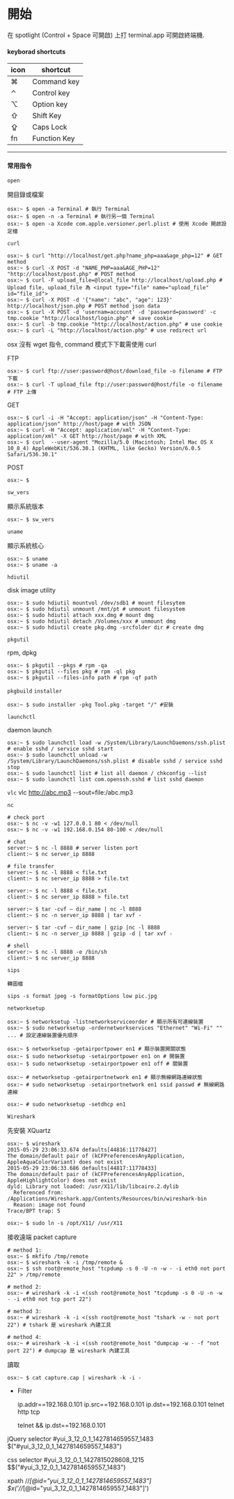 # 開始

在 spotlight (Control + Space 可開啟) 上打 terminal.app 可開啟終端機.


#### keyborad shortcuts ####

| icon | shortcut     |
| ---- | ------------ |
| ⌘    | Command key  |
| ⌃    | Control key  |
| ⌥    | Option key   |
| ⇧    | Shift Key    |
| ⇪    | Caps Lock    |
| fn   | Function Key |

------------------------

#### 常用指令 ####

`open` 

開目錄或檔案

	osx:~ $ open -a Terminal # 執行 Terminal
	osx:~ $ open -n -a Terminal # 執行另一個 Terminal
	osx:~ $ open -a Xcode com.apple.versioner.perl.plist # 使用 Xcode 開啟設定檔


`curl` 

	osx:~ $ curl "http://localhost/get.php?name_php=aaa&age_php=12" # GET method
	osx:~ $ curl -X POST -d "NAME_PHP=aaa&AGE_PHP=12" "http://localhost/post.php" # POST method
	osx:~ $ curl -F upload_file=@local_file http://localhost/upload.php # Upload file, upload_file 為 <input type="file" name="upload_file" id="file_id">
	osx:~ $ curl -X POST -d '{"name": "abc", "age": 123}' http://localhost/json.php # POST method json data
	osx:~ $ curl -X POST -d 'usernam=account' -d 'password=password' -c tmp.cookie "http://localhost/login.php" # save cookie
	osx:~ $ curl -b tmp.cookie "http://localhost/action.php" # use cookie
	osx:~ $ curl -L "http://localhost/action.php" # use redirect url

osx 沒有 wget 指令, command 模式下下載需使用 curl

FTP

	osx:~ $ curl ftp://user:password@host/download_file -o filename # FTP 下載
	osx:~ $ curl -T upload_file ftp://user:password@host/file -o filename # FTP 上傳

GET

	osx:~ $ curl -i -H "Accept: application/json" -H "Content-Type: application/json" http://host/page # with JSON
	osx:~ $ curl -H "Accept: application/xml" -H "Content-Type: application/xml" -X GET http://host/page # with XML
	osx:~ $ curl  --user-agent "Mozilla/5.0 (Macintosh; Intel Mac OS X 10_8_4) AppleWebKit/536.30.1 (KHTML, like Gecko) Version/6.0.5 Safari/536.30.1"

POST

	osx:~ $ 


`sw_vers`

顯示系統版本

	osx:~ $ sw_vers


`uname`

顯示系統核心

	osx:~ $ uname
	osx:~ $ uname -a


`hdiutil`

disk image utility

	osx:~ $ sudo hdiutil mountvol /dev/sdb1 # mount filesytem
	osx:~ $ sudo hdiutil unmount /mnt/pt # unmount filesystem
	osx:~ $ sudo hdiutil attach xxx.dmg # mount dmg
	osx:~ $ sudo hdiutil detach /Volumes/xxx # unmount dmg
	osx:~ $ sudo hdiutil create pkg.dmg -srcfolder dir # create dmg


`pkgutil`

rpm, dpkg

	osx:~ $ pkgutil --pkgs # rpm -qa
	osx:~ $ pkgutil --files pkg # rpm -ql pkg
	osx:~ $ pkgutil --files-info path # rpm -qf path

`pkgbuild`
`installer`

	osx:~ $ sudo installer -pkg Tool.pkg -target "/" #安裝


`launchctl`

daemon launch

	osx:~ $ sudo launchctl load -w /System/Library/LaunchDaemons/ssh.plist # enable sshd / service sshd start
	osx:~ $ sudo launchctl unload -w /System/Library/LaunchDaemons/ssh.plist # disable sshd / service sshd stop
	osx:~ $ sudo launchctl list # list all daemon / chkconfig --list
	osx:~ $ sudo launchctl list com.openssh.sshd # list sshd daemon


`vlc`
	vlc http://abc.mp3 --sout=file:/abc.mp3


`nc`

	# check port
	osx:~ $ nc -v -w1 127.0.0.1 80 < /dev/null
	osx:~ $ nc -v -w1 192.168.0.154 80-100 < /dev/null

	# chat
	server:~ $ nc -l 8888 # server listen port
	client:~ $ nc server_ip 8888

	# file transfer
	server:~ $ nc -l 8888 < file.txt
	client:~ $ nc server_ip 8888 > file.txt

	server:~ $ nc -l 8888 < file.txt
	client:~ $ nc server_ip 8888 > file.txt

	server:~ $ tar -cvf – dir_name | nc -l 8888
	client:~ $ nc -n server_ip 8888 | tar xvf -

	server:~ $ tar -cvf – dir_name | gzip |nc -l 8888
	client:~ $ nc -n server_ip 8888 | gzip -d | tar xvf -

	# shell
	server:~ $ nc -l 8888 -e /bin/sh
	client:~ $ nc server_ip 8888


`sips`

	轉圖檔

	sips -s format jpeg -s formatOptions low pic.jpg


`networksetup`

	osx:~ $ networksetup -listnetworkserviceorder # 顯示所有可連線裝置
	osx:~ $ sudo networksetup -ordernetworkservices "Ethernet" "Wi-Fi" "" ... # 設定連線裝置優先順序

	osx:~ $ networksetup -getairportpower en1 # 顯示裝置開關狀態
	osx:~ $ sudo networksetup -setairportpower en1 on # 開裝置
	osx:~ $ sudo networksetup -setairportpower en1 off # 關裝置

	osx:~ # networksetup -getairportnetwork en1 # 顯示無線網路連線狀態
	osx:~ # sudo networksetup -setairportnetwork en1 ssid passwd # 無線網路連線

	osx:~ # sudo networksetup -setdhcp en1


`Wireshark`

先安裝 XQuartz

	osx:~ $ wireshark 
	2015-05-29 23:06:33.674 defaults[44816:11778427] 
	The domain/default pair of (kCFPreferencesAnyApplication, AppleAquaColorVariant) does not exist
	2015-05-29 23:06:33.686 defaults[44817:11778433] 
	The domain/default pair of (kCFPreferencesAnyApplication, AppleHighlightColor) does not exist
	dyld: Library not loaded: /usr/X11/lib/libcairo.2.dylib
	  Referenced from: /Applications/Wireshark.app/Contents/Resources/bin/wireshark-bin
	  Reason: image not found
	Trace/BPT trap: 5

	osx:~ $ sudo ln -s /opt/X11/ /usr/X11


接收遠端 packet capture

	# method 1:
	osx:~ $ mkfifo /tmp/remote
	osx:~ $ wireshark -k -i /tmp/remote &
	osx:~ $ ssh root@remote_host "tcpdump -s 0 -U -n -w - -i eth0 not port 22" > /tmp/remote

	# method 2:
	osx:~ # wireshark -k -i <(ssh root@remote_host "tcpdump -s 0 -U -n -w - -i eth0 not tcp port 22")

	# method 3:
	osx:~ # wireshark -k -i <(ssh root@remote_host "tshark -w - not port 22") # tshark 是 wireshark 內建工具

	# method 4:
	osx:~ # wireshark -k -i <(ssh root@remote_host "dumpcap -w - -f "not port 22") # dumpcap 是 wireshark 內建工具


讀取

	osx:~ $ cat capture.cap | wireshark -k -i -

* Filter

	ip.addr==192.168.0.101
	ip.src==192.168.0.101
	ip.dst==192.168.0.101
	telnet
	http
	tcp


	telnet && ip.dst==192.168.0.101


jQuery selector
#yui_3_12_0_1_1427814659557_1483
$("#yui_3_12_0_1_1427814659557_1483")

css selector
#yui_3_12_0_1_1427815028608_1215
$$("#yui_3_12_0_1_1427814659557_1483")


xpath
//*[@id="yui_3_12_0_1_1427814659557_1483"]
$x('//*[@id="yui_3_12_0_1_1427814659557_1483"]')
